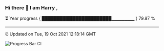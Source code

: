 ### Hi there 👋 I am Harry , 

⏳ Year progress { ███████████████████████▁▁▁▁▁▁▁ } 79.87 %

---

⏰ Updated on Tue, 19 Oct 2021 12:18:14 GMT

![Progress Bar CI](https://github.com/duykhang68/duykhang68/workflows/Progress%20Bar%20CI/badge.svg)
